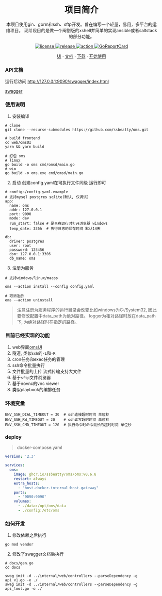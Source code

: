 <h1 align="center">项目简介</h1>

<p align="center">
本项目使用gin、gorm和ssh、sftp开发。旨在编写一个轻量，易用，多平台的运维项目。
现阶段目的是做一个阉割版的xshell并简单的实现ansible或者saltstack的部分功能。
</p>

<p align="center">
  <a href="https://github.com/ssbeatty/oms/blob/dev/LICENSE">
    <img src="https://img.shields.io/github/license/ssbeatty/oms" alt="license">
  </a>
  <a href="https://github.com/ssbeatty/oms/releases">
    <img src="https://img.shields.io/github/v/release/ssbeatty/oms?color=blueviolet&include_prereleases" alt="release">
  </a>
  <a href="https://github.com/ssbeatty/oms/actions">
    <img src="https://github.com/ssbeatty/oms/workflows/BUILD Linux/badge.svg" alt="action">
  </a>
  <a href="https://goreportcard.com/report/github.com/ssbeatty/oms">
  <img src="https://goreportcard.com/badge/github.com/ssbeatty/oms" alt="GoReportCard">
  </a>
</p>

<p align="center">
  <a href="https://github.com/lixin59/omsUI">UI</a>
  ·
  <a href="https://wang918562230.gitbook.io/ssbeattyoms-wen-dang/">文档</a>
  ·
  <a href="https://github.com/ssbeatty/oms/releases">下载</a>
  ·
  <a href="https://wang918562230.gitbook.io/ssbeattyoms-wen-dang/">开始使用</a>
</p>

### API文档

运行后访问 http://127.0.0.1:9090/swagger/index.html

[swagger](./docs/swagger.json)

### 使用说明
1. 安装编译
```shell script
# clone
git clone --recurse-submodules https://github.com/ssbeatty/oms.git

# build frontend
cd web/omsUI
yarn && yarn build

# 打包 oms
# linux
go build -o oms cmd/omsd/main.go
# win
go build -o oms.exe cmd/omsd/main.go
```

2. 启动 创建config.yaml在可执行文件同级 运行即可
```shell script
# configs/config.yaml.example
# 支持mysql postgres sqlite(默认, 仅调试)
app:
  name: oms
  addr: 127.0.0.1
  port: 9090
  mode: dev
  run_start: false # 是否在运行时打开浏览器 windows
  temp_date: 336h  # 执行日志的保存时间 默认14天

db:
  driver: postgres
  user: root
  password: 123456
  dsn: 127.0.0.1:3306
  db_name: oms
```

3. 注册为服务
```shell script
# 支持windows/linux/macos

oms --action install --config config.yaml

# 取消注册
oms --action uninstall 
```

> 注意注册为服务程序的运行目录会改变比如windows为C:/System32, 因此要修改配置中data_path为绝对路径。
> logger为相对路径时放在data_path下, 为绝对路径时在指定的路径。

### 目前已经实现的功能
1. web界面[omsUI](https://github.com/lixin59/omsUI/blob/master/README.md)
2. 隧道, 类似`ssh`的`-L`和`-R`
3. cron任务和exec任务的管理
4. ssh命令批量执行
5. 文件批量的上传 流式传输支持大文件
6. 基于`sftp`文件浏览器
7. 基于novnc的vnc viewer
8. 类似playbook的编排任务


### 环境变量
```shell
ENV_SSH_DIAL_TIMEOUT = 30  # ssh连接超时时间 单位秒
ENV_SSH_RW_TIMEOUT = 20    # ssh读写超时时间 单位秒
ENV_SSH_CMD_TIMEOUT = 120  # 执行命令时命令最长的超时时间 单位秒
```


### deploy
> docker-compose.yaml
```yaml
version: '2.3'

services:
  oms:
    image: ghcr.io/ssbeatty/oms/oms:v0.6.8
    restart: always
    extra_hosts:
      - "host.docker.internal:host-gateway"
    ports:
      - "9090:9090"
    volumes:
      - ./data:/opt/oms/data
      - ./config:/etc/oms
```

### 如何开发
1. 修改依赖之后执行
```shell
go mod vendor
```
2. 修改了swagger文档后执行
```shell
# docs/gen.go
cd docs

swag init -d ../internal/web/controllers --parseDependency -g api_v1.go -o ./
swag init -d ../internal/web/controllers --parseDependency -g api_tool.go -o ./
```